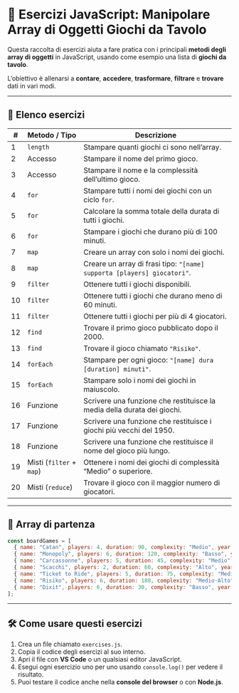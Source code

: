 # 🎲 Esercizi JavaScript: Manipolare Array di Oggetti Giochi da Tavolo

Questa raccolta di esercizi aiuta a fare pratica con i principali **metodi degli array di oggetti** in JavaScript, usando come esempio una lista di **giochi da tavolo**.  

L’obiettivo è allenarsi a **contare**, **accedere**, **trasformare**, **filtrare** e **trovare** dati in vari modi.

---

## 📝 Elenco esercizi

| #  | Metodo / Tipo             | Descrizione                                                                 |
|----|--------------------------|-----------------------------------------------------------------------------|
| 1  | `length`                  | Stampare quanti giochi ci sono nell’array.                                  |
| 2  | Accesso                  | Stampare il nome del primo gioco.                                           |
| 3  | Accesso                  | Stampare il nome e la complessità dell’ultimo gioco.                        |
| 4  | `for`                     | Stampare tutti i nomi dei giochi con un ciclo `for`.                        |
| 5  | `for`                     | Calcolare la somma totale della durata di tutti i giochi.                   |
| 6  | `for`                     | Stampare i giochi che durano più di 100 minuti.                             |
| 7  | `map`                     | Creare un array con solo i nomi dei giochi.                                 |
| 8  | `map`                     | Creare un array di frasi tipo: `"[name] supporta [players] giocatori"`.     |
| 9  | `filter`                  | Ottenere tutti i giochi disponibili.                                        |
| 10 | `filter`                  | Ottenere tutti i giochi che durano meno di 60 minuti.                       |
| 11 | `filter`                  | Ottenere tutti i giochi per più di 4 giocatori.                             |
| 12 | `find`                    | Trovare il primo gioco pubblicato dopo il 2000.                             |
| 13 | `find`                    | Trovare il gioco chiamato `"Risiko"`.                                       |
| 14 | `forEach`                 | Stampare per ogni gioco: `"[name] dura [duration] minuti"`.                 |
| 15 | `forEach`                 | Stampare solo i nomi dei giochi in maiuscolo.                               |
| 16 | Funzione                  | Scrivere una funzione che restituisce la media della durata dei giochi.     |
| 17 | Funzione                  | Scrivere una funzione che restituisce i giochi più vecchi del 1950.         |
| 18 | Funzione                  | Scrivere una funzione che restituisce il nome del gioco più lungo.          |
| 19 | Misti (`filter` + `map`)  | Ottenere i nomi dei giochi di complessità “Medio” o superiore.              |
| 20 | Misti (`reduce`)          | Trovare il gioco con il maggior numero di giocatori.                        |

---

## 🔹 Array di partenza

```javascript
const boardGames = [
  { name: "Catan", players: 4, duration: 90, complexity: "Medio", year: 1995, available: true },
  { name: "Monopoly", players: 6, duration: 120, complexity: "Basso", year: 1935, available: false },
  { name: "Carcassonne", players: 5, duration: 45, complexity: "Medio", year: 2000, available: true },
  { name: "Scacchi", players: 2, duration: 60, complexity: "Alto", year: 1475, available: true },
  { name: "Ticket to Ride", players: 5, duration: 75, complexity: "Medio", year: 2004, available: false },
  { name: "Risiko", players: 6, duration: 180, complexity: "Medio-Alto", year: 1957, available: true },
  { name: "Dixit", players: 6, duration: 30, complexity: "Basso", year: 2008, available: true }
];
```

---

## 🛠️ Come usare questi esercizi

1. Crea un file chiamato `exercises.js`.  
2. Copia il codice degli esercizi al suo interno.  
3. Apri il file con **VS Code** o un qualsiasi editor JavaScript.  
4. Esegui ogni esercizio uno per uno usando `console.log()` per vedere il risultato.  
5. Puoi testare il codice anche nella **console del browser** o con **Node.js**.